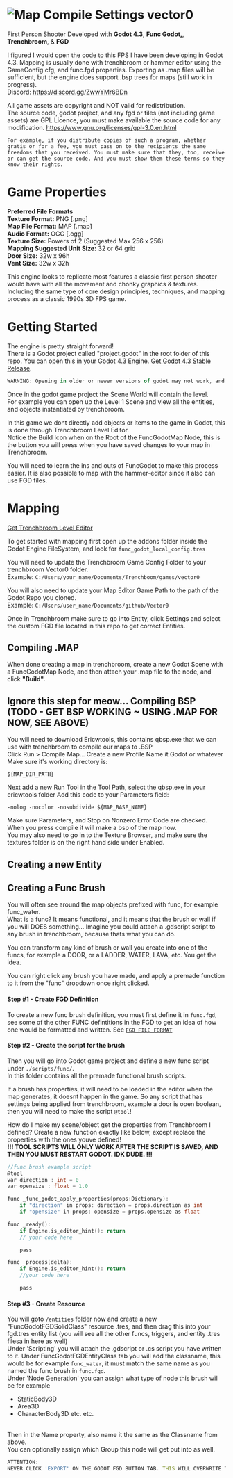 # ![Map Compile Settings](textures/textures/__TB_empty.png) vector0

First Person Shooter Developed with **Godot 4.3**, **Func Godot,**, **Trenchbroom**, & **FGD**

I figured I would open the code to this FPS I have been developing in Godot 4.3.
Mapping is usually done with trenchbroom or hammer editor using the GameConfig.cfg, and func.fgd properties.
Exporting as .map files will be sufficient, but the engine does support .bsp trees for maps (still work in progress).<br>
Discord: https://discord.gg/ZwwYMr6BDn

All game assets are copyright and NOT valid for redistribution. <br>
The source code, godot project, and any fgd or files (not including game assets) are GPL Licence, you must make available the source code for any modification. https://www.gnu.org/licenses/gpl-3.0.en.html
```
For example, if you distribute copies of such a program, whether gratis or for a fee, you must pass on to the recipients the same freedoms that you received. You must make sure that they, too, receive or can get the source code. And you must show them these terms so they know their rights.
```

# Game Properties

**Preferred File Formats**<br>
**Texture Format:** PNG [.png]\
**Map File Format:** MAP [.map]\
**Audio Format:** OGG [.ogg]\
**Texture Size:** Powers of 2 (Suggested Max 256 x 256)\
**Mapping Suggested Unit Size:** 32 or 64 grid\
**Door Size:** 32w x 96h\
**Vent Size:** 32w x 32h

This engine looks to replicate most features a classic first person shooter would have with all the movement and chonky graphics & textures.
Including the same type of core design principles, techniques, and mapping process as a classic 1990s 3D FPS game.

# Getting Started

The engine is pretty straight forward! \
There is a Godot project called "project.godot" in the root folder of this repo. You can open this in your Godot 4.3 Engine. <a href="https://godotengine.org/download/archive/4.3-stable/">Get Godot 4.3 Stable Release</a>.
```js
WARNING: Opening in older or newer versions of godot may not work, and can corrupt the game project.
``` 

Once in the godot game project the Scene World will contain the level.\
For example you can open up the Level 1 Scene and view all the entities, and objects instantiated by trenchbroom.

In this game we dont directly add objects or items to the game in Godot, this is done through Trenchbroom Level Editor.\
Notice the Build Icon when on the Root of the FuncGodotMap Node, this is the button you will press when you have saved changes to your map in Trenchbroom.

You will need to learn the ins and outs of FuncGodot to make this process easier.
It is also possible to map with the hammer-editor since it also can use FGD files.

# Mapping
<a href="https://trenchbroom.github.io/">Get Trenchbroom Level Editor</a>

To get started with mapping first open up the addons folder inside the Godot Engine FileSystem, and look for `func_godot_local_config.tres`

You will need to update the Trenchbroom Game Config Folder to your trenchbroom Vector0 folder. \
Example: `C:/Users/your_name/Documents/Trenchboom/games/vector0`

You will also need to update your Map Editor Game Path to the path of the Godot Repo you cloned.\
Example: `C:/Users/user_name/Documents/github/Vector0`

Once in Trenchbroom make sure to go into Entity, click Settings and select the custom FGD file located in this repo to get correct Entities.

## Compiling .MAP
When done creating a map in trenchbroom, create a new Godot Scene with a FuncGodotMap Node, and then attach your .map file to the node, and click **"Build".**

## Ignore this step for meow... Compiling BSP (TODO - GET BSP WORKING ~ USING .MAP FOR NOW, SEE ABOVE)
You will need to download Ericwtools, this contains qbsp.exe that we can use with trenchbroom to compile our maps to .BSP<br>
Click Run > Compile Map...
Create a new Profile
Name it Godot or whatever
Make sure it's working directory is: 
```
${MAP_DIR_PATH}
```

Next add a new Run Tool
in the Tool Path, select the qbsp.exe in your ericwtools folder
Add this code to your Parameters field:
```
-nolog -nocolor -nosubdivide ${MAP_BASE_NAME}
```

Make sure Parameters, and Stop on Nonzero Error Code are checked.
When you press compile it will make a bsp of the map now.<br>
You may also need to go in to the Texture Browser, and make sure the textures folder is on the right hand side under Enabled.

## Creating a new Entity


## Creating a Func Brush
You will often see around the map objects prefixed with func, for example func_water.<br>
What is a func? It means functional, and it means that the brush or wall if you will DOES something...
Imagine you could attach a .gdscript script to any brush in trenchbroom, because thats what you can do.

You can transform any kind of brush or wall you create into one of the funcs, for example a DOOR, or a LADDER, WATER, LAVA, etc. You get the idea.

You can right click any brush you have made, and apply a premade function to it from the "func" dropdown once right clicked.

#### Step #1 - Create FGD Definition
To create a new func brush definition, you must first define it in `func.fgd`, see some of the other FUNC defintitions in the FGD to get an idea of how one would be formatted and written.
See <a href="./help/FGD - Valve Developer Community.htm">`FGD FILE FORMAT`</a>

#### Step #2 - Create the script for the brush
Then you will go into Godot game project and define a new func script under `./scripts/func/`.<br>
In this folder contains all the premade functional brush scripts.

If a brush has properties, it will need to be loaded in the editor when the map generates, it doesnt happen in the game.
So any script that has settings being applied from trenchbroom, example a door is open boolean, then you will need to make the script `@tool`!

How do I make my scene/object get the properties from Trenchbroom I defined?
Create a new function exactly like below, except replace the properties with the ones youve defined! <br>
<b>!!! TOOL SCRIPTS WILL ONLY WORK AFTER THE SCRIPT IS SAVED, AND THEN YOU MUST RESTART GODOT. IDK DUDE. !!!</b>
```c
//func brush example script
@tool
var direction : int = 0
var opensize : float = 1.0

func _func_godot_apply_properties(props:Dictionary):
	if "direction" in props: direction = props.direction as int
	if "opensize" in props: opensize = props.opensize as float

func _ready():
    if Engine.is_editor_hint(): return
    // your code here

    pass

func _process(delta):
    if Engine.is_editor_hint(): return
    //your code here

    pass
```


#### Step #3 - Create Resource
You will goto `/entities` folder now and create a new "FuncGodotFGDSolidClass" resource .tres, and then drag this into your fgd.tres entity list (you will see all the other funcs, triggers, and entity .tres filesa in here as well) <br>
Under 'Scripting' you will attach the .gdscript or .cs script you have written to it.
Under FuncGodotFGDEntityClass tab you will add the classname, this would be for example `func_water`, it must match the same name as you named the func brush in `func.fgd`.
<br>
Under 'Node Generation' you can assign what type of node this brush will be
for example<br>
- StaticBody3D
- Area3D
- CharacterBody3D
etc. etc.
<br>
Then in the Name property, also name it the same as the Classname from above.<br>
You can optionally assign which Group this node will get put into as well.

```js
ATTENTION:
NEVER CLICK 'EXPORT' ON THE GODOT FGD BUTTON TAB. THIS WILL OVERWRITE THE FGD, AND ANY NEW ENTITIES YOU JUST ADDED IN THE FGD FILE.
```